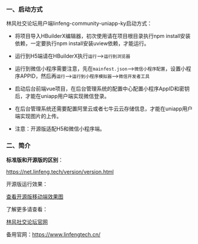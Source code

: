 ### 一、启动方式

林风社交论坛用户端linfeng-community-uniapp-ky启动方式：

- 将项目导入HBuilderX编辑器，初次使用请在项目根目录执行npm install安装依赖，一定要执行npm install安装uview依赖，才能运行。


- 运行到H5端请在HBuilderX执行`运行`—>`运行到浏览器`


- 运行到微信小程序需要注意，先在`mainfest.json`—>`微信小程序配置`，设置小程序APPID，然后再`运行`—>`运行到小程序模拟器`—>`微信开发者工具`


- 启动后台前端vue项目，在后台管理系统的配置中心配置小程序AppID和密钥后，才能在uniapp用户端实现微信登录。

- 在后台管理系统还需要配置阿里云或者七牛云云存储信息，才能在uniapp用户端实现图片的上传。
- 注意：开源版适配H5和微信小程序端。



### 二、简介

**标准版和开源版的区别**：

https://net.linfeng.tech/version/version.html

开源版运行效果：

 [查看开源版移动端效果图](https://pic.linfeng.tech/test/20241120/35a061d0447d481e86cd647a7dc277a5.gif)

了解更多请查看：

[林风社交论坛官网](https://net.linfeng.tech) 

备用官网：https://www.linfengtech.cn/